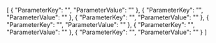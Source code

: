 [
        {
            "ParameterKey": "",
            "ParameterValue": ""
        },
        {
            "ParameterKey": "",
            "ParameterValue": ""
        },
        {
            "ParameterKey": "",
            "ParameterValue": ""
        },
        {
            "ParameterKey": "",
            "ParameterValue": ""
        },
        {
            "ParameterKey": "",
            "ParameterValue": ""
        },
        {
            "ParameterKey": "",
            "ParameterValue": ""
        }
]